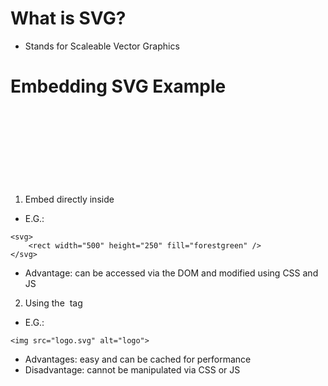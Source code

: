 # What is SVG?
- Stands for Scaleable Vector Graphics

# Embedding SVG Example
1) Embed directly inside <svg> tage
- E.G.:
~~~~
<svg>
    <rect width="500" height="250" fill="forestgreen" />
</svg>
~~~~
- Advantage: can be accessed via the DOM and modified using CSS and JS

2) Using the <img> tag
- E.G.:
~~~~
<img src="logo.svg" alt="logo">
~~~~
- Advantages: easy and can be cached for performance
- Disadvantage: cannot be manipulated via CSS or JS